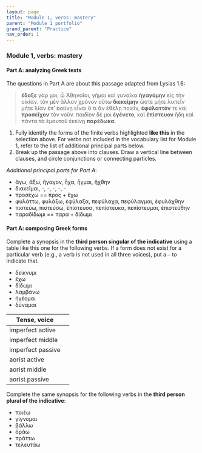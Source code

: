 ```yaml
---
layout: page
title: "Module 1, verbs: mastery"
parent: "Module 1 portfolio"
grand_parent: "Practice"
nav_order: 1
---
```


### Module 1, verbs: mastery



#### Part A: analyzing Greek texts

The questions in Part A are about this passage adapted from Lysias 1.6:

> **ἔδοξε** γάρ μοι, ὦ Ἀθηναῖοι, γῆμαι καὶ γυναῖκα **ἠγαγόμην** εἰς τὴν οἰκίαν. τὸν μὲν ἄλλον χρόνον οὕτω **διεκείμην** ὥστε μήτε λυπεῖν μήτε λίαν ἐπʼ ἐκείνῃ εἶναι ὅ τι ἂν ἐθέλῃ ποιεῖν, **ἐφύλαττόν** τε καὶ **προσεῖχον** τὸν νοῦν.  παιδίον δέ μοι **ἐγένετο**, καὶ **ἐπίστευον** ἤδη καὶ πάντα τὰ ἐμαυτοῦ ἐκείνῃ **παρέδωκα**. 

1. Fully identify the forms of the finite verbs highlighted **like this** in the selection above.  For verbs not included in the vocabulary list for Module 1, refer to the list of additional principal parts below.
2. Break up the passage above into clauses.  Draw a vertical line between clauses, and circle conjunctions or connecting particles.


*Additional principal parts for Part A*:

- ἄγω, ἄξω, ἤγαγον, ἦχα, ἦγμαι, ἤχθην
- διακεῖμαι, -, -, -, -, -
- προσέχω == προς + ἔχω 
- φυλάττω, φυλάξω, ἐφύλαξα, πεφύλαχα, πεφύλαγμαι, ἐφυλάχθην
- πιστεύω, πιστεύσω, ἐπίστευσα, πεπίστευκα, πεπίστευμαι, ἐπιστεύθην
- παραδίδωμι == παρα + δίδωμι


#### Part A: composing Greek forms

Complete a synopsis in the **third person singular of the indicative** using a table like this one for the following verbs.  If a form does not exist for a particular verb (e.g., a verb is not used in all three voices), put a `—` to indicate that.


- δείκνυμι
- ἔχω
- δίδωμι
- λαμβάνω
- ἡγέομαι
- δύναμαι



| Tense, voice | |
| --- | --- |
| imperfect active | |
| imperfect middle | |
| imperfect passive | |
| aorist active | |
| aorist middle | |
| aorist passive | |



Complete the same synopsis for the following verbs in the **third person plural of the indicative**:

- ποιέω
- γίγνομαι
- βάλλω
- ὁράω
- πράττω
- τελευτάω










